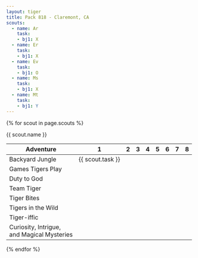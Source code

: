 ```yaml
---
layout: tiger
title: Pack 818 - Claremont, CA
scouts:
  - name: Ar
    task:
    - bj1: X
  - name: Er
    task:
    - bj1: X
  - name: Ev
    task:
    - bj1: O
  - name: Ms
    task:
    - bj1: X
  - name: Mt
    task:
    - bj1: Y
---
```


{% for scout in page.scouts %}

{{ scout.name }}
    
|Adventure | 1 | 2 | 3 | 4 | 5 | 6 | 7 | 8 |
|-------|--------|---------|---------|---------|---------|---------|---------|---------|
| Backyard Jungle | {{ scout.task }} | | | | | | | |
| Games Tigers Play | | | | | | | | |
| Duty to God | | | | | | | | |
| Team Tiger | | | | | | | | |
| Tiger Bites | | | | | | | | |
| Tigers in the Wild | | | | | | | | |
| Tiger-iffic | | | | | | | | |
| Curiosity, Intrigue, <br>and Magical Mysteries | | | | | | | | |

{% endfor %}
